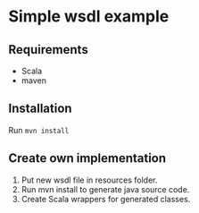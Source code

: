 # Simple wsdl example

## Requirements

- Scala
- maven

## Installation

Run 
   ```mvn install``` 

## Create own implementation

1. Put new wsdl file in resources folder.
2. Run mvn install to generate java source code.
3. Create Scala wrappers for generated classes.

